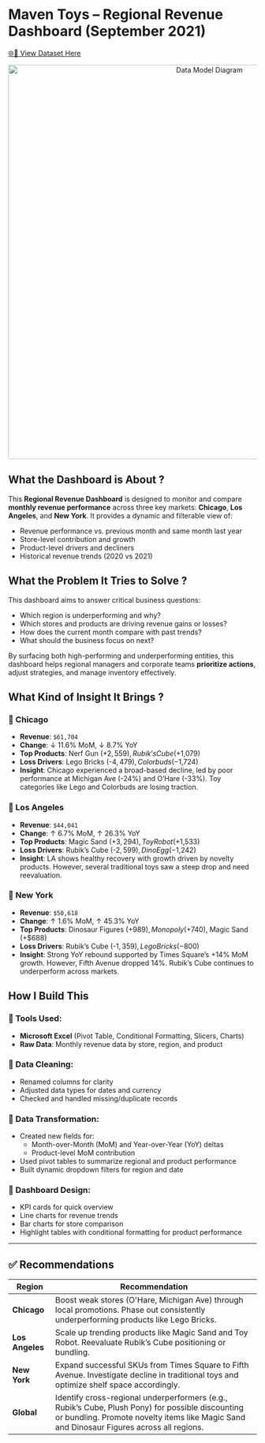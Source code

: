 # Maven Toys – Regional Revenue Dashboard (September 2021)

[🌐🔗 View Dataset Here](./MavenToys_Excel_Sales.xlsx) 

<p align="center">
  <img src="https://github.com/user-attachments/assets/18146678-5fee-4d9f-9498-2fa432712c85" alt="Data Model Diagram" width="800">
</p>


## What the Dashboard is About ?

This **Regional Revenue Dashboard** is designed to monitor and compare **monthly revenue performance** across three key markets: **Chicago**, **Los Angeles**, and **New York**. It provides a dynamic and filterable view of:

- Revenue performance vs. previous month and same month last year
- Store-level contribution and growth
- Product-level drivers and decliners
- Historical revenue trends (2020 vs 2021)



## What the Problem It Tries to Solve ?

This dashboard aims to answer critical business questions:

- Which region is underperforming and why?
- Which stores and products are driving revenue gains or losses?
- How does the current month compare with past trends?
- What should the business focus on next?

By surfacing both high-performing and underperforming entities, this dashboard helps regional managers and corporate teams **prioritize actions**, adjust strategies, and manage inventory effectively.



## What Kind of Insight It Brings ?

### 🔹 Chicago
- **Revenue**: `$61,704`  
- **Change**: ↓ 11.6% MoM, ↓ 8.7% YoY  
- **Top Products**: Nerf Gun (+$2,559), Rubik’s Cube (+$1,079)  
- **Loss Drivers**: Lego Bricks (-$4,479), Colorbuds (-$1,724)  
- **Insight**: Chicago experienced a broad-based decline, led by poor performance at Michigan Ave (-24%) and O’Hare (-33%). Toy categories like Lego and Colorbuds are losing traction.

### 🔹 Los Angeles
- **Revenue**: `$44,041`  
- **Change**: ↑ 6.7% MoM, ↑ 26.3% YoY  
- **Top Products**: Magic Sand (+$3,294), Toy Robot (+$1,533)  
- **Loss Drivers**: Rubik’s Cube (-$2,599), Dino Egg (-$1,242)  
- **Insight**: LA shows healthy recovery with growth driven by novelty products. However, several traditional toys saw a steep drop and need reevaluation.

### 🔹 New York
- **Revenue**: `$50,618`  
- **Change**: ↑ 1.6% MoM, ↑ 45.3% YoY  
- **Top Products**: Dinosaur Figures (+$989), Monopoly (+$740), Magic Sand (+$688)  
- **Loss Drivers**: Rubik’s Cube (-$1,359), Lego Bricks (-$800)  
- **Insight**: Strong YoY rebound supported by Times Square’s +14% MoM growth. However, Fifth Avenue dropped 14%. Rubik’s Cube continues to underperform across markets.



## How I Build This

### 🔸 Tools Used:
- **Microsoft Excel** (Pivot Table, Conditional Formatting, Slicers, Charts)
- **Raw Data**: Monthly revenue data by store, region, and product

### 🔸 Data Cleaning:
- Renamed columns for clarity
- Adjusted data types for dates and currency
- Checked and handled missing/duplicate records

### 🔸 Data Transformation:
- Created new fields for:
  - Month-over-Month (MoM) and Year-over-Year (YoY) deltas
  - Product-level MoM contribution
- Used pivot tables to summarize regional and product performance
- Built dynamic dropdown filters for region and date

### 🔸 Dashboard Design:
- KPI cards for quick overview
- Line charts for revenue trends
- Bar charts for store comparison
- Highlight tables with conditional formatting for product performance

---

## ✅ Recommendations

| Region     | Recommendation |
|------------|----------------|
| **Chicago** | Boost weak stores (O'Hare, Michigan Ave) through local promotions. Phase out consistently underperforming products like Lego Bricks. |
| **Los Angeles** | Scale up trending products like Magic Sand and Toy Robot. Reevaluate Rubik’s Cube positioning or bundling. |
| **New York** | Expand successful SKUs from Times Square to Fifth Avenue. Investigate decline in traditional toys and optimize shelf space accordingly. |
| **Global** | Identify cross-regional underperformers (e.g., Rubik’s Cube, Plush Pony) for possible discounting or bundling. Promote novelty items like Magic Sand and Dinosaur Figures across all regions. |



